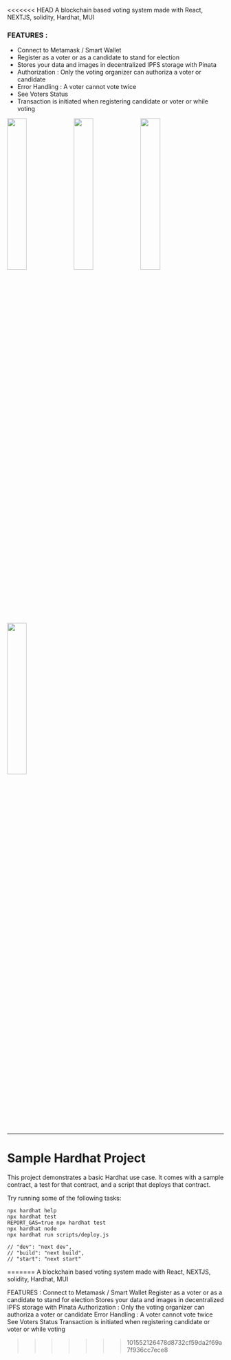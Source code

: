 <<<<<<< HEAD
 A blockchain based voting system made with React, NEXTJS, solidity, Hardhat, MUI
 
 ### FEATURES : ###
 <ul> 
 <li> Connect to Metamask / Smart Wallet </li>
 <li> Register as a voter or as a candidate to stand for election </li>
 <li> Stores your data and images in decentralized IPFS storage with Pinata </li>
 <li> Authorization : Only the voting organizer can authoriza a voter or candidate </li>
 <li> Error Handling : A voter cannot vote twice </li>
 <li> See Voters Status </li>
 <li> Transaction is initiated when registering candidate or voter or while voting </li>
 </ul>

<img src="https://user-images.githubusercontent.com/115451412/235284747-433b2df3-3e7b-4560-ad60-c3d5653ffb1d.png" width="30%"></img> <img src="https://user-images.githubusercontent.com/115451412/235284754-e669af54-673e-44a6-9257-509fa7c7a7d1.png" width="30%"></img> <img src="https://user-images.githubusercontent.com/115451412/235284756-9c951e95-6593-4f9f-ad6a-901463e55c6c.png" width="30%"></img> <img src="https://user-images.githubusercontent.com/115451412/235284764-dd35c080-b808-4424-a008-686ac802d728.png" width="30%"></img> 

---

# Sample Hardhat Project

This project demonstrates a basic Hardhat use case. It comes with a sample contract, a test for that contract, and a script that deploys that contract.

Try running some of the following tasks:

```shell
npx hardhat help
npx hardhat test
REPORT_GAS=true npx hardhat test
npx hardhat node
npx hardhat run scripts/deploy.js
```


    // "dev": "next dev",
    // "build": "next build",
    // "start": "next start"
=======
A blockchain based voting system made with React, NEXTJS, solidity, Hardhat, MUI

FEATURES :
Connect to Metamask / Smart Wallet
Register as a voter or as a candidate to stand for election
Stores your data and images in decentralized IPFS storage with Pinata
Authorization : Only the voting organizer can authoriza a voter or candidate
Error Handling : A voter cannot vote twice
See Voters Status
Transaction is initiated when registering candidate or voter or while voting
>>>>>>> 101552126478d8732cf59da2f69a7f936cc7ece8
   
